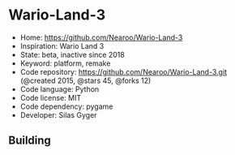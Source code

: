# Wario-Land-3

- Home: https://github.com/Nearoo/Wario-Land-3
- Inspiration: Wario Land 3
- State: beta, inactive since 2018
- Keyword: platform, remake
- Code repository: https://github.com/Nearoo/Wario-Land-3.git (@created 2015, @stars 45, @forks 12)
- Code language: Python
- Code license: MIT
- Code dependency: pygame
- Developer: Silas Gyger

## Building
